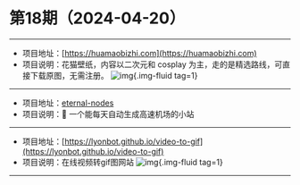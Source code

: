 # 第18期（2024-04-20）

---
- 项目地址：[https://huamaobizhi.com](https://huamaobizhi.com)
- 项目说明：花猫壁纸，内容以二次元和 cosplay 为主，走的是精选路线，可直接下载原图，无需注册。
![img](https://mirror.ghproxy.com/https://raw.githubusercontent.com/xiaoxuan6/weekly/main/docs/static/images/2024-04-20/1713577326.png){.img-fluid tag=1}
---
- 项目地址：[eternal-nodes](https://github.com/CryingMan666/eternal-nodes)
- 项目说明：📱 一个能每天自动生成高速机场的小站
---
- 项目地址：[https://lyonbot.github.io/video-to-gif](https://lyonbot.github.io/video-to-gif)
- 项目说明：在线视频转gif图网站
![img](https://mirror.ghproxy.com/https://raw.githubusercontent.com/xiaoxuan6/weekly/main/docs/static/images/2024-04-20/1713578283.png){.img-fluid tag=1}
---